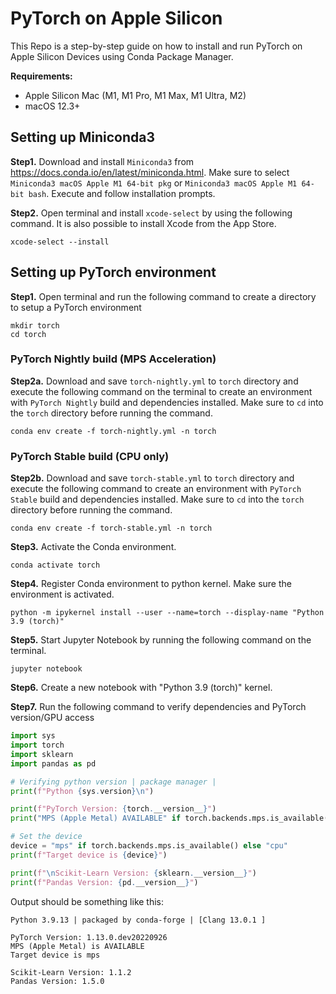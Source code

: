 # PyTorch on Apple Silicon

This Repo is a step-by-step guide on how to install and run PyTorch on Apple Silicon Devices using Conda Package Manager.

**Requirements:**
  - Apple Silicon Mac (M1, M1 Pro, M1 Max, M1 Ultra, M2)
  - macOS 12.3+

## Setting up Miniconda3
**Step1.** Download and install `Miniconda3` from https://docs.conda.io/en/latest/miniconda.html. Make sure to select `Miniconda3 macOS Apple M1 64-bit pkg` or `Miniconda3 macOS Apple M1 64-bit bash`. Execute and follow installation prompts.

**Step2.** Open terminal and install `xcode-select` by using the following command. It is also possible to install Xcode from the App Store.
```
xcode-select --install
```

## Setting up PyTorch environment
**Step1.** Open terminal and run the following command to create a directory to setup a PyTorch environment
```
mkdir torch
cd torch
```
### PyTorch Nightly build (MPS Acceleration)
**Step2a.** Download and save `torch-nightly.yml` to `torch` directory and execute the following command on the terminal to create an environment with `PyTorch Nightly` build and dependencies installed. Make sure to `cd` into the `torch` directory before running the command.
```
conda env create -f torch-nightly.yml -n torch
```

### PyTorch Stable build (CPU only)
**Step2b.** Download and save `torch-stable.yml` to `torch` directory and execute the following command to create an environment with `PyTorch Stable` build and dependencies installed. Make sure to `cd` into the `torch` directory before running the command.

```
conda env create -f torch-stable.yml -n torch
```

**Step3.** Activate the Conda environment.
```
conda activate torch
```
**Step4.** Register Conda environment to python kernel. Make sure the environment is activated.
```
python -m ipykernel install --user --name=torch --display-name "Python 3.9 (torch)"

```
**Step5.** Start Jupyter Notebook by running the following command on the terminal.
```
jupyter notebook
```
**Step6.** Create a new notebook with "Python 3.9 (torch)" kernel. 

**Step7.** Run the following command to verify dependencies and PyTorch version/GPU access
```Python
import sys
import torch
import sklearn 
import pandas as pd

# Verifying python version | package manager | 
print(f"Python {sys.version}\n")

print(f"PyTorch Version: {torch.__version__}")
print("MPS (Apple Metal) AVAILABLE" if torch.backends.mps.is_available() else "CPU ONLY")

# Set the device      
device = "mps" if torch.backends.mps.is_available() else "cpu"
print(f"Target device is {device}")

print(f"\nScikit-Learn Version: {sklearn.__version__}")
print(f"Pandas Version: {pd.__version__}")
```

Output should be something like this:
```
Python 3.9.13 | packaged by conda-forge | [Clang 13.0.1 ]

PyTorch Version: 1.13.0.dev20220926
MPS (Apple Metal) is AVAILABLE
Target device is mps

Scikit-Learn Version: 1.1.2
Pandas Version: 1.5.0
```

